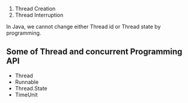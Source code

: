 1. Thread Creation
2. Thread Interruption

In Java, we cannot change either Thread id or Thread state by programming.

## Some of Thread and concurrent Programming API

* Thread
* Runnable
* Thread.State
* TimeUnit



